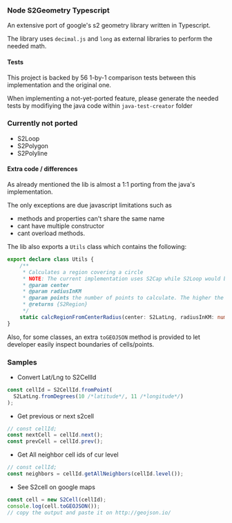 ### Node S2Geometry Typescript

An extensive port of google's s2 geometry library written in Typescript.

The library uses `decimal.js` and `long` as external libraries to perform the needed math.


#### Tests
This project is backed by 56 1-by-1 comparison tests between this implementation and the original one.

When implementing a not-yet-ported feature, please generate the needed tests by modifiying the java code within `java-test-creator` folder

### Currently not ported

 - S2Loop
 - S2Polygon
 - S2Polyline
 
 
#### Extra code / differences

As already mentioned the lib is almost a 1:1 porting from the java's implementation.

The only exceptions are due javascript limitations such as
 - methods and properties can't share the same name
 - cant have multiple constructor
 - cant overload methods.
 
The lib also exports a `Utils` class which contains the following:

```typescript
export declare class Utils {
    /**
     * Calculates a region covering a circle
     * NOTE: The current implementation uses S2Cap while S2Loop would be better (S2Loop is not implemented yet)
     * @param center
     * @param radiusInKM
     * @param points the number of points to calculate. The higher the better precision
     * @returns {S2Region}
     */
    static calcRegionFromCenterRadius(center: S2LatLng, radiusInKM: number, points?: number): S2Region;
}
```

Also, for some classes, an extra `toGEOJSON` method is provided to let developer easily inspect boundaries of cells/points.



### Samples 

- Convert Lat/Lng to S2CellId
```typescript
const cellId = S2CellId.fromPoint(
  S2LatLng.fromDegrees(10 /*latitude*/, 11 /*longitude*/)
);
```

- Get previous or next s2cell
```typescript
// const cellId;
const nextCell = cellId.next();
const prevCell = cellId.prev();
```


- Get All neighbor cell ids of cur level
```typescript
// const cellId;
const neighbors = cellId.getAllNeighbors(cellId.level());
```


- See S2cell on google maps
```typescript
const cell = new S2Cell(cellId);
console.log(cell.toGEOJSON());
// copy the output and paste it on http://geojson.io/
```




